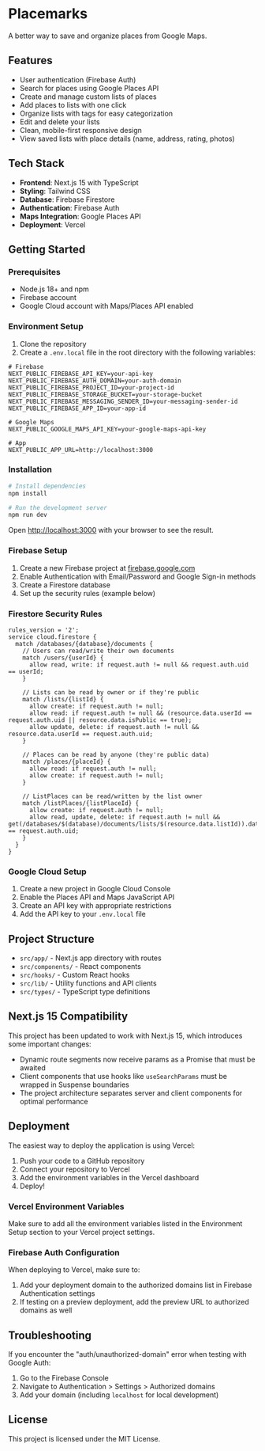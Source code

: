 # Placemarks

A better way to save and organize places from Google Maps.

## Features

- User authentication (Firebase Auth)
- Search for places using Google Places API
- Create and manage custom lists of places
- Add places to lists with one click
- Organize lists with tags for easy categorization
- Edit and delete your lists
- Clean, mobile-first responsive design
- View saved lists with place details (name, address, rating, photos)

## Tech Stack

- **Frontend**: Next.js 15 with TypeScript
- **Styling**: Tailwind CSS
- **Database**: Firebase Firestore
- **Authentication**: Firebase Auth
- **Maps Integration**: Google Places API
- **Deployment**: Vercel

## Getting Started

### Prerequisites

- Node.js 18+ and npm
- Firebase account
- Google Cloud account with Maps/Places API enabled

### Environment Setup

1. Clone the repository
2. Create a `.env.local` file in the root directory with the following variables:

```
# Firebase
NEXT_PUBLIC_FIREBASE_API_KEY=your-api-key
NEXT_PUBLIC_FIREBASE_AUTH_DOMAIN=your-auth-domain
NEXT_PUBLIC_FIREBASE_PROJECT_ID=your-project-id
NEXT_PUBLIC_FIREBASE_STORAGE_BUCKET=your-storage-bucket
NEXT_PUBLIC_FIREBASE_MESSAGING_SENDER_ID=your-messaging-sender-id
NEXT_PUBLIC_FIREBASE_APP_ID=your-app-id

# Google Maps
NEXT_PUBLIC_GOOGLE_MAPS_API_KEY=your-google-maps-api-key

# App
NEXT_PUBLIC_APP_URL=http://localhost:3000
```

### Installation

```bash
# Install dependencies
npm install

# Run the development server
npm run dev
```

Open [http://localhost:3000](http://localhost:3000) with your browser to see the result.

### Firebase Setup

1. Create a new Firebase project at [firebase.google.com](https://firebase.google.com)
2. Enable Authentication with Email/Password and Google Sign-in methods
3. Create a Firestore database
4. Set up the security rules (example below)

### Firestore Security Rules

```
rules_version = '2';
service cloud.firestore {
  match /databases/{database}/documents {
    // Users can read/write their own documents
    match /users/{userId} {
      allow read, write: if request.auth != null && request.auth.uid == userId;
    }
    
    // Lists can be read by owner or if they're public
    match /lists/{listId} {
      allow create: if request.auth != null;
      allow read: if request.auth != null && (resource.data.userId == request.auth.uid || resource.data.isPublic == true);
      allow update, delete: if request.auth != null && resource.data.userId == request.auth.uid;
    }
    
    // Places can be read by anyone (they're public data)
    match /places/{placeId} {
      allow read: if request.auth != null;
      allow create: if request.auth != null;
    }
    
    // ListPlaces can be read/written by the list owner
    match /listPlaces/{listPlaceId} {
      allow create: if request.auth != null;
      allow read, update, delete: if request.auth != null && get(/databases/$(database)/documents/lists/$(resource.data.listId)).data.userId == request.auth.uid;
    }
  }
}
```

### Google Cloud Setup

1. Create a new project in Google Cloud Console
2. Enable the Places API and Maps JavaScript API
3. Create an API key with appropriate restrictions
4. Add the API key to your `.env.local` file

## Project Structure

- `src/app/` - Next.js app directory with routes
- `src/components/` - React components
- `src/hooks/` - Custom React hooks
- `src/lib/` - Utility functions and API clients
- `src/types/` - TypeScript type definitions

## Next.js 15 Compatibility

This project has been updated to work with Next.js 15, which introduces some important changes:

- Dynamic route segments now receive params as a Promise that must be awaited
- Client components that use hooks like `useSearchParams` must be wrapped in Suspense boundaries
- The project architecture separates server and client components for optimal performance

## Deployment

The easiest way to deploy the application is using Vercel:

1. Push your code to a GitHub repository
2. Connect your repository to Vercel
3. Add the environment variables in the Vercel dashboard
4. Deploy!

### Vercel Environment Variables

Make sure to add all the environment variables listed in the Environment Setup section to your Vercel project settings.

### Firebase Auth Configuration

When deploying to Vercel, make sure to:
1. Add your deployment domain to the authorized domains list in Firebase Authentication settings
2. If testing on a preview deployment, add the preview URL to authorized domains as well

## Troubleshooting

If you encounter the "auth/unauthorized-domain" error when testing with Google Auth:
1. Go to the Firebase Console
2. Navigate to Authentication > Settings > Authorized domains
3. Add your domain (including `localhost` for local development)


## License

This project is licensed under the MIT License.
